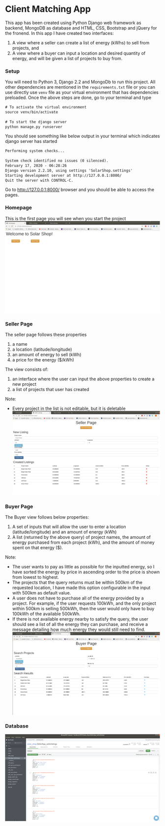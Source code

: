 # Client Matching App
This app has been created using Python Django web framework as backend, MongoDB as database and HTML, CSS, Bootstrap and jQuery for the fronend.
In this app I have created two interfaces:
1. A view where a seller can create a list of energy (kWhs) to sell from projects, and
2. A view where a buyer can input a location and desired quantity of energy, and will be given a
list of projects to buy from.

### Setup
You will need to Python 3, Django 2.2 and MongoDb to run this project.
All other dependencies are mentioned in the `requirements.txt` file or you can use directly use `venv` file as your virtual environment that has dependencies preloaded.
Once the above steps are done, go to your terminal and type
```
# To activate the virtual environment
source venv/bin/activate

# To start the django server
python manage.py runserver
```
You should see something like below output in your terminal which indicates django server has started
```
Performing system checks...

System check identified no issues (0 silenced).
February 17, 2020 - 06:28:26
Django version 2.2.10, using settings 'SolarShop.settings'
Starting development server at http://127.0.0.1:8000/
Quit the server with CONTROL-C.
```
Go to http://127.0.0.1:8000/ browser and you should be able to access the pages.

### Homepage
This is the first page you will see when you start the project
![Dashboard](https://raw.githubusercontent.com/jubins/HSTSolar/master/images/homepage.png)

### Seller Page
The seller page follows these properties
1. a name
2. a location (latitude/longitude)
3. an amount of energy to sell (kWh)
4. a price for the energy ($/kWh)

The view consists of:
1. an interface where the user can input the above properties to create a new project
2. a list of projects that user has created

Note:
- Every project in the list is not editable, but it is deletable
![SellerApp](https://raw.githubusercontent.com/jubins/HSTSolar/master/images/sellerpage.png)

### Buyer Page
The Buyer view follows below properties:
1. A set of inputs that will allow the user to enter a location (latitude/longitude) and an amount
of energy (kWh)
2. A list (returned by the above query) of project names, the amount of energy purchased from
each project (kWh), and the amount of money spent on that energy ($).

Note:
- The user wants to pay as little as possible for the inputted energy, so I have sorted the energy by price in ascending order to the price is shown from lowest to highest.
- The projects that the query returns must be within 500km of the requested location, I have made this option configurable in the input with 500km as default value.
- A user does not have to purchase all of the energy provided by a project. For example, if the
user requests 100kWh, and the only project within 500km is selling 500kWh, then the user
would only have to buy 100kWh of the available 500kWh.
- If there is not available energy nearby to satisfy the query, the user should see a list of all
the energy they can purchase, and receive a message detailing how much energy they
would still need to find.
![BuyerApp](https://raw.githubusercontent.com/jubins/HSTSolar/master/images/buyerpage.png)

### Database
![MongoDb](https://raw.githubusercontent.com/jubins/HSTSolar/master/images/mongodb.png)
